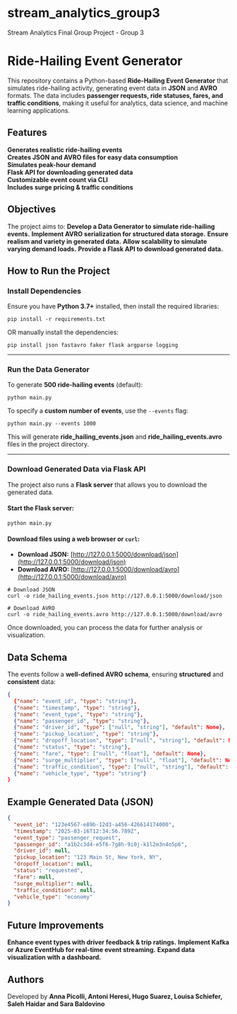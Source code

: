 # stream_analytics_group3
Stream Analytics Final Group Project - Group 3

# Ride-Hailing Event Generator

This repository contains a Python-based **Ride-Hailing Event Generator** that simulates ride-hailing activity, generating event data in **JSON** and **AVRO** formats. The data includes **passenger requests, ride statuses, fares, and traffic conditions**, making it useful for analytics, data science, and machine learning applications.  


## Features  
**Generates realistic ride-hailing events**  
**Creates JSON and AVRO files for easy data consumption**  
**Simulates peak-hour demand**  
**Flask API for downloading generated data**  
**Customizable event count via CLI**  
**Includes surge pricing & traffic conditions**  

## Objectives
The project aims to:
**Develop a Data Generator to simulate ride-hailing events.**
**Implement AVRO serialization for structured data storage.**
**Ensure realism and variety in generated data.**
**Allow scalability to simulate varying demand loads.**
**Provide a Flask API to download generated data.**



## How to Run the Project  

### Install Dependencies  

Ensure you have **Python 3.7+** installed, then install the required libraries:  

```
pip install -r requirements.txt
```

OR manually install the dependencies:  

```
pip install json fastavro faker flask argparse logging
```

---

### Run the Data Generator  

To generate **500 ride-hailing events** (default):  

```
python main.py
```

To specify a **custom number of events**, use the `--events` flag:  

```
python main.py --events 1000
```

This will generate **ride_hailing_events.json** and **ride_hailing_events.avro** files in the project directory.  

---

### Download Generated Data via Flask API  

The project also runs a **Flask server** that allows you to download the generated data.  

#### Start the Flask server:  

```
python main.py
```

#### Download files using a web browser or `curl`:  

- **Download JSON:** [http://127.0.0.1:5000/download/json](http://127.0.0.1:5000/download/json)  
- **Download AVRO:** [http://127.0.0.1:5000/download/avro](http://127.0.0.1:5000/download/avro)  

```
# Download JSON
curl -o ride_hailing_events.json http://127.0.0.1:5000/download/json

# Download AVRO
curl -o ride_hailing_events.avro http://127.0.0.1:5000/download/avro
```

Once downloaded, you can process the data for further analysis or visualization.



## Data Schema  

The events follow a **well-defined AVRO schema**, ensuring **structured** and **consistent** data:  

```json
{
  {"name": "event_id", "type": "string"},
  {"name": "timestamp", "type": "string"},
  {"name": "event_type", "type": "string"},
  {"name": "passenger_id", "type": "string"},
  {"name": "driver_id", "type": ["null", "string"], "default": None},
  {"name": "pickup_location", "type": "string"},
  {"name": "dropoff_location", "type": ["null", "string"], "default": None},
  {"name": "status", "type": "string"},
  {"name": "fare", "type": ["null", "float"], "default": None},
  {"name": "surge_multiplier", "type": ["null", "float"], "default": None},
  {"name": "traffic_condition", "type": ["null", "string"], "default": None},
  {"name": "vehicle_type", "type": "string"}
}
```

## Example Generated Data (JSON)

```json
{
  "event_id": "123e4567-e89b-12d3-a456-426614174000",
  "timestamp": "2025-03-16T12:34:56.789Z",
  "event_type": "passenger_request",
  "passenger_id": "a1b2c3d4-e5f6-7g8h-9i0j-k1l2m3n4o5p6",
  "driver_id": null,
  "pickup_location": "123 Main St, New York, NY",
  "dropoff_location": null,
  "status": "requested",
  "fare": null,
  "surge_multiplier": null,
  "traffic_condition": null,
  "vehicle_type": "economy"
}
```

## Future Improvements
**Enhance event types with driver feedback & trip ratings.**
**Implement Kafka or Azure EventHub for real-time event streaming.**
**Expand data visualization with a dashboard.**

## Authors  

Developed by **Anna Picolli, Antoni Heresi, Hugo Suarez, Louisa Schiefer, Saleh Haidar and Sara Baldovino**
